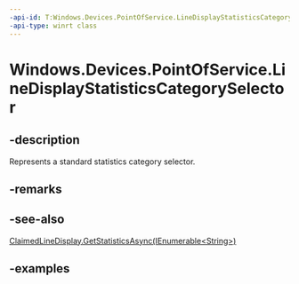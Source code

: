 ```yaml
---
-api-id: T:Windows.Devices.PointOfService.LineDisplayStatisticsCategorySelector
-api-type: winrt class
---
```


<!-- Class syntax.
public class LineDisplayStatisticsCategorySelector 
-->

# Windows.Devices.PointOfService.LineDisplayStatisticsCategorySelector

## -description
Represents a standard statistics category selector.

## -remarks

## -see-also
[ClaimedLineDisplay.GetStatisticsAsync(IEnumerable&lt;String&gt;)](claimedlinedisplay_getstatisticsasync_980600774.md)

## -examples

